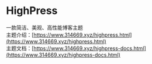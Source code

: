 # HighPress
一款简洁、美观、高性能博客主题   
主题介绍：[https://www.314669.xyz/highpress.html](https://www.314669.xyz/highpress.html)   
主题文档：[https://www.314669.xyz/highpress-docs.html](https://www.314669.xyz/highpress-docs.html)
